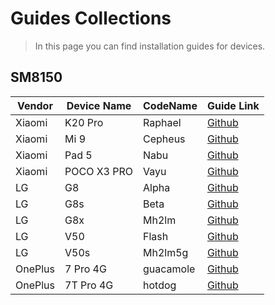 # Guides Collections
> In this page you can find installation guides for devices.

## SM8150
| Vendor  | Device Name | CodeName  | Guide Link                                                                |
|---------|-------------|-----------|---------------------------------------------------------------------------|
| Xiaomi  | K20 Pro     | Raphael   | [Github](https://github.com/new-WoA-Raphael/woa-raphael)                         |
| Xiaomi  | Mi 9        | Cepheus   | [Github](https://github.com/ivnvrvnn/Port-Windows-XiaoMI-9)       |
| Xiaomi  | Pad 5       | Nabu      | [Github](https://github.com/erdilS/Port-Windows-11-Xiaomi-Pad-5)          |
| Xiaomi  | POCO X3 PRO | Vayu      | [Github](https://github.com/woa-vayu/POCOX3Pro-Guides) |
| LG      | G8          | Alpha     | [Github](https://github.com/n00b69/woa-alphaplus)                         |
| LG      | G8s         | Beta      | [Github](https://github.com/n00b69/woa-betalm)                            |
| LG      | G8x         | Mh2lm     | [Github](https://github.com/n00b69/woa-mh2lm)                             |
| LG      | V50         | Flash     | [Github](https://github.com/n00b69/woa-flashlmdd)                         |
| LG      | V50s        | Mh2lm5g   | [Github](https://github.com/n00b69/woa-mh2lm5g)                           |
| OnePlus | 7 Pro 4G    | guacamole | [Github](https://github.com/n00b69/woa-op7)
| OnePlus | 7T Pro 4G    | hotdog | [Github](https://github.com/n00b69/woa-op7)


